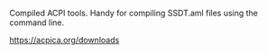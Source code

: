 Compiled ACPI tools. Handy for compiling SSDT.aml files using the command line.

https://acpica.org/downloads